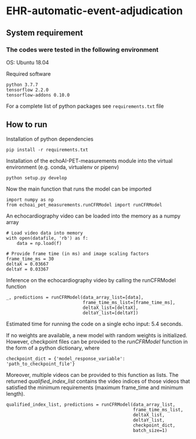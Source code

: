 # EHR-automatic-event-adjudication

## System requirement
### The codes were tested in the following environment
OS: Ubuntu 18.04

Required software
```
python 3.7.7
tensorflow 2.2.0
tensorflow-addons 0.10.0
```
For a complete list of python packages see `requirements.txt` file
## How to run
Installation of python dependencies
```
pip install -r requirements.txt
```
Installation of the echoAI-PET-measurements module
into the virtual environment (e.g. conda, virtualenv or pipenv)
```
python setup.py develop
```
Now the main function that runs the model can be imported 
```
import numpy as np
from echoai_pet_measurements.runCFRModel import runCFRModel
```
An echocardiography video can be loaded into the memory as a numpy array
```
# Load video data into memory
with open(datafile, 'rb') as f:
    data = np.load(f)

# Provide frame time (in ms) and image scaling factors
frame_time_ms = 30
deltaX = 0.03667
deltaY = 0.03367
```
Inference on the echocardiography video by calling the runCFRModel function
```
_, predictions = runCFRModel(data_array_list=[data],
                             frame_time_ms_list=[frame_time_ms],
                             deltaX_list=[deltaX],
                             deltaY_list=[deltaY])
```
Estimated time for 
running the code on a single echo input: 5.4 seconds.

If no weights are available, a new model with random weights is initialized.
However, checkpoint files can be provided to the *runCFRModel* function in the
form of a python dictionary, where
```
checkpoint_dict = {'model_response_variable': 'path_to_checkpoint_file'}
```
 
Moreover, multiple videos can be provided to this function as lists. 
The returned *qualified_index_list* contains the video indices of those
videos that satisfied the minimum requirements (maximum frame_time
and minimum length).

```
qualified_index_list, predictions = runCFRModel(data_array_list, 
                                                frame_time_ms_list, 
                                                deltaX_list, 
                                                deltaY_list, 
                                                checkpoint_dict,
                                                batch_size=1)
```
